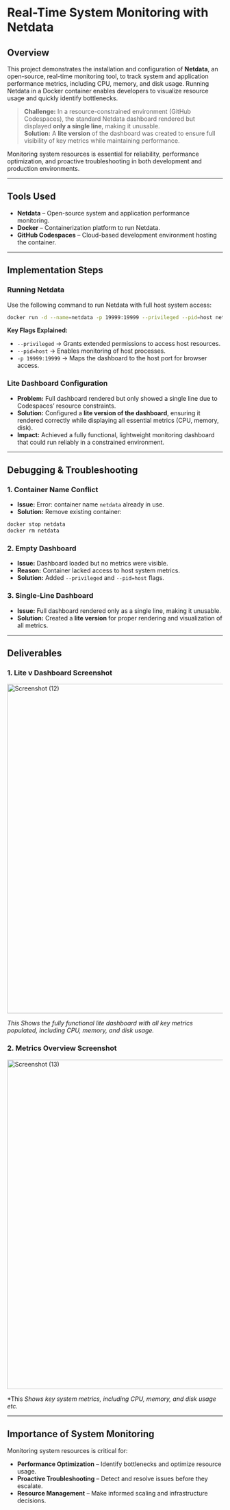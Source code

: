 # Real-Time System Monitoring with Netdata

## Overview
This project demonstrates the installation and configuration of **Netdata**, an open-source, real-time monitoring tool, to track system and application performance metrics, including CPU, memory, and disk usage. Running Netdata in a Docker container enables developers to visualize resource usage and quickly identify bottlenecks.

> **Challenge:** In a resource-constrained environment (GitHub Codespaces), the standard Netdata dashboard rendered but displayed **only a single line**, making it unusable.  
> **Solution:** A **lite version** of the dashboard was created to ensure full visibility of key metrics while maintaining performance.

Monitoring system resources is essential for reliability, performance optimization, and proactive troubleshooting in both development and production environments.

---

## Tools Used
- **Netdata** – Open-source system and application performance monitoring.  
- **Docker** – Containerization platform to run Netdata.  
- **GitHub Codespaces** – Cloud-based development environment hosting the container.  

---

## Implementation Steps

### Running Netdata
Use the following command to run Netdata with full host system access:

```bash
docker run -d --name=netdata -p 19999:19999 --privileged --pid=host netdata/netdata
```

**Key Flags Explained:**
- `--privileged` → Grants extended permissions to access host resources.  
- `--pid=host` → Enables monitoring of host processes.  
- `-p 19999:19999` → Maps the dashboard to the host port for browser access.  

### Lite Dashboard Configuration
- **Problem:** Full dashboard rendered but only showed a single line due to Codespaces’ resource constraints.  
- **Solution:** Configured a **lite version of the dashboard**, ensuring it rendered correctly while displaying all essential metrics (CPU, memory, disk).  
- **Impact:** Achieved a fully functional, lightweight monitoring dashboard that could run reliably in a constrained environment.

---

## Debugging & Troubleshooting

### 1. Container Name Conflict
- **Issue:** Error: container name `netdata` already in use.  
- **Solution:** Remove existing container:
```bash
docker stop netdata
docker rm netdata
```

### 2. Empty Dashboard
- **Issue:** Dashboard loaded but no metrics were visible.  
- **Reason:** Container lacked access to host system metrics.  
- **Solution:** Added `--privileged` and `--pid=host` flags.

### 3. Single-Line Dashboard
- **Issue:** Full dashboard rendered only as a single line, making it unusable.  
- **Solution:** Created a **lite version** for proper rendering and visualization of all metrics.

---

## Deliverables

### 1. Lite v Dashboard Screenshot

<img width="1366" height="768" alt="Screenshot (12)" src="https://github.com/user-attachments/assets/48dfed6e-dbd3-4b0b-a6bc-75558aeae6c6" />


*This Shows the fully functional lite dashboard with all key metrics populated, including CPU, memory, and disk usage.*


### 2. Metrics Overview Screenshot

<img width="1366" height="768" alt="Screenshot (13)" src="https://github.com/user-attachments/assets/dd414320-4f34-4423-901d-8f4ec43e9fbb" />


*This *Shows key system metrics, including CPU, memory, and disk usage etc.*

---

## Importance of System Monitoring
Monitoring system resources is critical for:
- **Performance Optimization** – Identify bottlenecks and optimize resource usage.  
- **Proactive Troubleshooting** – Detect and resolve issues before they escalate.  
- **Resource Management** – Make informed scaling and infrastructure decisions.  

